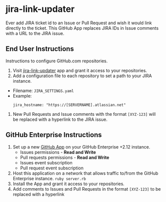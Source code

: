 # jira-link-updater

Ever add JIRA ticket id to an Issue or Pull Request and wish it would link directly to the ticket. This GitHub App replaces JIRA IDs in Issue comments with a URL to the JIRA issue.

## End User Instructions

Instructions to configure GitHub.com repositories.

1. Visit [jira-link-updater](https://github.com/apps/jira-link-updater) app and grant it access to your repositories.
1. Add a configuration file to each repository to set a path to your JIRA instance.
  - Filename: `JIRA_SETTINGS.yaml`
  - Example:
    ```
    jira_hostname: "https://[SERVERNAME].atlassian.net"
    ```
1. New Pull Requests and Issue comments with the format `[XYZ-123]` will be replaced with a hyperlink to the JIRA issue.

## GitHub Enterprise Instructions
1. Set up a new [GitHub App](https://developer.github.com/apps/) on your GitHub Enterprise +2.12 instance.
    - Issues permissions - **Read and Write**
    - Pull requests permissions - **Read and Write**
    - Issues event subscription
    - Pull request event subscription
1. Host this application on a network that allows traffic to/from the GitHub Enterprise instance. `ruby server.rb`
1. Install the App and grant it access to your repositories.
1. Add comments to Issues and Pull Requests in the format `[XYZ-123]` to be replaced with a hyperlink 

